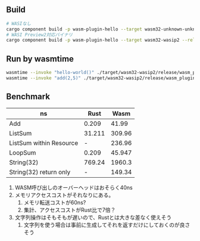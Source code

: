 
## Build

```sh
# WASIなし
cargo component build -p wasm-plugin-hello --target wasm32-unknown-unknown --release
# WASI Preview2対応バイナリ
cargo component build -p wasm-plugin-hello --target wasm32-wasip2 --release
```

## Run by wasmtime

```sh
wasmtime --invoke "hello-world()" ./target/wasm32-wasip2/release/wasm_plugin_hello.wasm 
wasmtime --invoke "add(2,5)" ./target/wasm32-wasip2/release/wasm_plugin_hello.wasm
```


## Benchmark

| ns                      | Rust   | Wasm   |
| ----------------------- | ------ | ------ |
| Add                     | 0.209  | 41.99  |
| ListSum                 | 31.211 | 309.96 |
| ListSum within Resource | -      | 236.96 |
| LoopSum                 | 0.209  | 45.947 |
| String(32)              | 769.24 | 1960.3 |
| String(32) return only  | -      | 149.34 |

1. WASM呼び出しのオーバーヘッドはおそらく40ns
2. メモリアクセスコストがそれなりにある。
   1. メモリ転送コストが60ns?
   2. 集計、アクセスコストがRust比で7倍？
3. 文字列操作はそもそもが遅いので、Rustとは大きな差なく使えそう
   1. 文字列を使う場合は事前に生成してそれを返すだけにしておくのが良さそう
